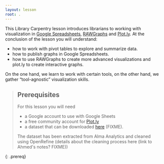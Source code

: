 ```yaml
---
layout: lesson
root: .
---
```


This Library Carpentry lesson introduces librarians to working with visualization
in [Google Spreadsheets](https://docs.google.com/spreadsheets/),
[RAWGraphs](http://rawgraphs.io/) and [Plot.ly](https://plot.ly/). At the conclusion
of the lesson you will understand:

* how to work with pivot tables to explore and summarize data.
* how to publish graphs in Google Spreadsheets.
* how to use RAWGraphs to create more advanced visualizations
  and plot.ly to create interactive graphs.

On the one hand, we learn to work with certain tools, on the other hand,
we gather “tool-agnostic” visualization skills.

> ## Prerequisites
>
> For this lesson you will need
>
> * a Google account to use with Google Sheets
> * a free community account for [Plot.ly](https://plot.ly)
> * a dataset that can be downloaded [here](http://example.com/) (FIXME).
>
> The dataset has been extracted from Alma Analytics and cleaned
> using OpenRefine (details about the cleaning process here (link to Ahmed's notes? FIXME))

{: .prereq}
